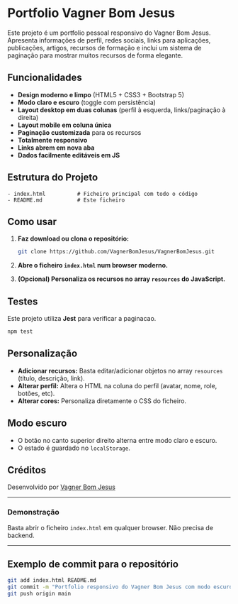 # Portfolio Vagner Bom Jesus

Este projeto é um portfolio pessoal responsivo do Vagner Bom Jesus.
Apresenta informações de perfil, redes sociais, links para aplicações, publicações, artigos, recursos de formação e inclui um sistema de paginação para mostrar muitos recursos de forma elegante.

## Funcionalidades

* **Design moderno e limpo** (HTML5 + CSS3 + Bootstrap 5)
* **Modo claro e escuro** (toggle com persistência)
* **Layout desktop em duas colunas** (perfil à esquerda, links/paginação à direita)
* **Layout mobile em coluna única**
* **Paginação customizada** para os recursos
* **Totalmente responsivo**
* **Links abrem em nova aba**
* **Dados facilmente editáveis em JS**

## Estrutura do Projeto

```
- index.html          # Ficheiro principal com todo o código
- README.md           # Este ficheiro
```

## Como usar

1. **Faz download ou clona o repositório:**

   ```bash
   git clone https://github.com/VagnerBomJesus/VagnerBomJesus.git
   ```
2. **Abre o ficheiro `index.html` num browser moderno.**
3. **(Opcional) Personaliza os recursos no array `resources` do JavaScript.**

## Testes

Este projeto utiliza **Jest** para verificar a paginacao.

```bash
npm test
```


## Personalização

* **Adicionar recursos:**
  Basta editar/adicionar objetos no array `resources` (título, descrição, link).
* **Alterar perfil:**
  Altera o HTML na coluna do perfil (avatar, nome, role, botões, etc).
* **Alterar cores:**
  Personaliza diretamente o CSS do ficheiro.

## Modo escuro

* O botão no canto superior direito alterna entre modo claro e escuro.
* O estado é guardado no `localStorage`.

## Créditos

Desenvolvido por [Vagner Bom Jesus](https://www.linkedin.com/in/vagnerbomjesus)

---

### Demonstração

Basta abrir o ficheiro `index.html` em qualquer browser. Não precisa de backend.

---

## Exemplo de commit para o repositório

```sh
git add index.html README.md
git commit -m "Portfolio responsivo do Vagner Bom Jesus com modo escuro e paginação de recursos"
git push origin main
```
